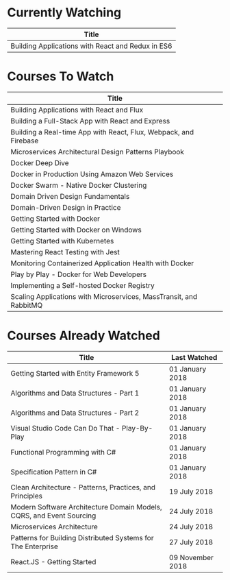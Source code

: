 Currently Watching
==================
Title                                             |
------------------------------------------------- |
Building Applications with React and Redux in ES6 |

Courses To Watch
================
Title                                                              |
------------------------------------------------------------------ |
Building Applications with React and Flux                          |
Building a Full-Stack App with React and Express                   |
Building a Real-time App with React, Flux, Webpack, and Firebase   |
Microservices Architectural Design Patterns Playbook               |
Docker Deep Dive                                                   |
Docker in Production Using Amazon Web Services                     |
Docker Swarm - Native Docker Clustering                            |
Domain Driven Design Fundamentals                                  |
Domain-Driven Design in Practice                                   |
Getting Started with Docker                                        |
Getting Started with Docker on Windows                             |
Getting Started with Kubernetes                                    |
Mastering React Testing with Jest                                  |
Monitoring Containerized Application Health with Docker            |
Play by Play - Docker for Web Developers                           |
Implementing a Self-hosted Docker Registry                         |
Scaling Applications with Microservices, MassTransit, and RabbitMQ |

Courses Already Watched
=======================
Title                                                                | Last Watched
-------------------------------------------------------------------- | ----------------
Getting Started with Entity Framework 5                              | 01 January 2018
Algorithms and Data Structures - Part 1                              | 01 January 2018
Algorithms and Data Structures - Part 2                              | 01 January 2018
Visual Studio Code Can Do That - Play-By-Play                        | 01 January 2018
Functional Programming with C#                                       | 01 January 2018
Specification Pattern in C#                                          | 01 January 2018
Clean Architecture - Patterns, Practices, and Principles             | 19 July 2018
Modern Software Architecture Domain Models, CQRS, and Event Sourcing | 24 July 2018
Microservices Architecture                                           | 24 July 2018
Patterns for Building Distributed Systems for The Enterprise         | 27 July 2018
React.JS - Getting Started                                           | 09 November 2018
